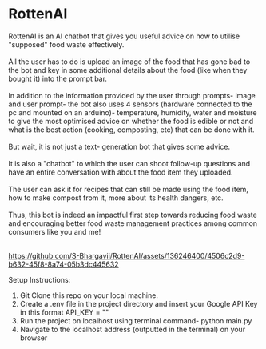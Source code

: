 # RottenAI
RottenAI is an AI chatbot that gives you useful advice on how to utilise "supposed" food waste effectively. <br />
<br />
All the user has to do is upload an image of the food that has gone bad to the bot and key in some additional details about the food (like when they bought it) into the prompt bar.<br />
<br />
In addition to the information provided by the user through prompts- image and user prompt- the bot also uses 4 sensors (hardware connected to the pc and mounted on an arduino)- temperature, humidity, water and moisture to give the most optimised advice on whether the food is edible or not and what is the best action (cooking, composting, etc) that can be done with it.<br />
<br />
But wait, it is not just a text- generation bot that gives some advice.<br />
<br />
It is also a "chatbot" to which the user can shoot follow-up questions and have an entire conversation with about the food item they uploaded.<br />
<br />
The user can ask it for recipes that can still be made using the food item, how to make compost from it, more about its health dangers, etc.<br />
<br />
Thus, this bot is indeed an impactful first step towards reducing food waste and encouraging better food waste management practices among common consumers like you and me!<br />
<br />




https://github.com/S-Bhargavii/RottenAI/assets/136246400/4506c2d9-b632-45f8-8a74-05b3dc445632

Setup Instructions:
1. Git Clone this repo on your local machine.
2. Create a .env file in the project directory and insert your Google API Key in this format API_KEY = "<Insert your api key here>"
3. Run the project on localhost using terminal command- python main.py
4. Navigate to the localhost address (outputted in the terminal) on your browser 



